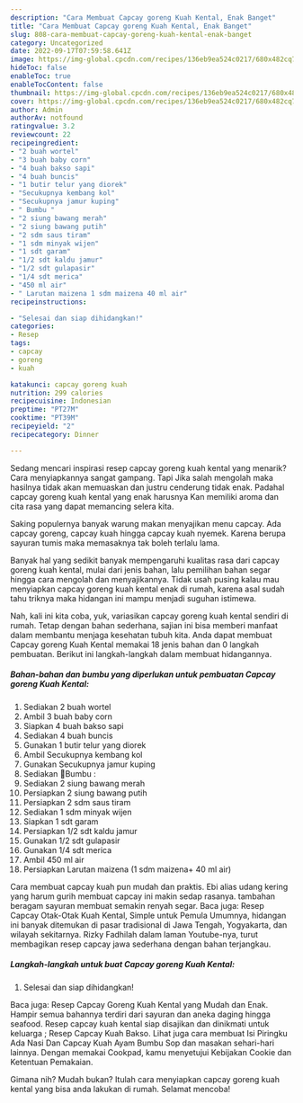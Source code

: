 ```yaml
---
description: "Cara Membuat Capcay goreng Kuah Kental, Enak Banget"
title: "Cara Membuat Capcay goreng Kuah Kental, Enak Banget"
slug: 808-cara-membuat-capcay-goreng-kuah-kental-enak-banget
category: Uncategorized
date: 2022-09-17T07:59:58.641Z
image: https://img-global.cpcdn.com/recipes/136eb9ea524c0217/680x482cq70/capcay-goreng-kuah-kental-foto-resep-utama.jpg
hideToc: false
enableToc: true
enableTocContent: false
thumbnail: https://img-global.cpcdn.com/recipes/136eb9ea524c0217/680x482cq70/capcay-goreng-kuah-kental-foto-resep-utama.jpg
cover: https://img-global.cpcdn.com/recipes/136eb9ea524c0217/680x482cq70/capcay-goreng-kuah-kental-foto-resep-utama.jpg
author: Admin
authorAv: notfound
ratingvalue: 3.2
reviewcount: 22
recipeingredient:
- "2 buah wortel"
- "3 buah baby corn"
- "4 buah bakso sapi"
- "4 buah buncis"
- "1 butir telur yang diorek"
- "Secukupnya kembang kol"
- "Secukupnya jamur kuping"
- " Bumbu "
- "2 siung bawang merah"
- "2 siung bawang putih"
- "2 sdm saus tiram"
- "1 sdm minyak wijen"
- "1 sdt garam"
- "1/2 sdt kaldu jamur"
- "1/2 sdt gulapasir"
- "1/4 sdt merica"
- "450 ml air"
- " Larutan maizena 1 sdm maizena 40 ml air"
recipeinstructions:

- "Selesai dan siap dihidangkan!"
categories:
- Resep
tags:
- capcay
- goreng
- kuah

katakunci: capcay goreng kuah 
nutrition: 299 calories
recipecuisine: Indonesian
preptime: "PT27M"
cooktime: "PT39M"
recipeyield: "2"
recipecategory: Dinner

---
```



Sedang mencari inspirasi resep capcay goreng kuah kental yang menarik? Cara menyiapkannya sangat gampang. Tapi Jika salah mengolah maka hasilnya tidak akan memuaskan dan justru cenderung tidak enak. Padahal capcay goreng kuah kental yang enak harusnya Kan memiliki aroma dan cita rasa yang dapat memancing selera kita.


Saking populernya banyak warung makan menyajikan menu capcay. Ada capcay goreng, capcay kuah hingga capcay kuah nyemek. Karena berupa sayuran tumis maka memasaknya tak boleh terlalu lama.

Banyak hal yang sedikit banyak mempengaruhi kualitas rasa dari capcay goreng kuah kental, mulai dari jenis bahan, lalu pemilihan bahan segar hingga cara mengolah dan menyajikannya. Tidak usah pusing kalau mau menyiapkan capcay goreng kuah kental enak di rumah, karena asal sudah tahu triknya maka hidangan ini mampu menjadi suguhan istimewa.


Nah, kali ini kita coba, yuk, variasikan capcay goreng kuah kental sendiri di rumah. Tetap dengan bahan sederhana, sajian ini bisa memberi manfaat dalam membantu menjaga kesehatan tubuh kita. Anda dapat membuat Capcay goreng Kuah Kental memakai 18 jenis bahan dan 0 langkah pembuatan. Berikut ini langkah-langkah dalam membuat hidangannya.

<!--inarticleads1-->

##### Bahan-bahan dan bumbu yang diperlukan untuk pembuatan Capcay goreng Kuah Kental:

1. Sediakan 2 buah wortel
1. Ambil 3 buah baby corn
1. Siapkan 4 buah bakso sapi
1. Sediakan 4 buah buncis
1. Gunakan 1 butir telur yang diorek
1. Ambil Secukupnya kembang kol
1. Gunakan Secukupnya jamur kuping
1. Sediakan  🍄Bumbu :
1. Sediakan 2 siung bawang merah
1. Persiapkan 2 siung bawang putih
1. Persiapkan 2 sdm saus tiram
1. Sediakan 1 sdm minyak wijen
1. Siapkan 1 sdt garam
1. Persiapkan 1/2 sdt kaldu jamur
1. Gunakan 1/2 sdt gulapasir
1. Gunakan 1/4 sdt merica
1. Ambil 450 ml air
1. Persiapkan  Larutan maizena (1 sdm maizena+ 40 ml air)


Cara membuat capcay kuah pun mudah dan praktis. Ebi alias udang kering yang harum gurih membuat capcay ini makin sedap rasanya. tambahan beragam sayuran membuat semakin renyah segar. Baca juga: Resep Capcay Otak-Otak Kuah Kental, Simple untuk Pemula Umumnya, hidangan ini banyak ditemukan di pasar tradisional di Jawa Tengah, Yogyakarta, dan wilayah sekitarnya. Rizky Fadhilah dalam laman Youtube-nya, turut membagikan resep capcay jawa sederhana dengan bahan terjangkau. 

<!--inarticleads2-->

##### Langkah-langkah untuk buat Capcay goreng Kuah Kental:


1. Selesai dan siap dihidangkan!

Baca juga: Resep Capcay Goreng Kuah Kental yang Mudah dan Enak. Hampir semua bahannya terdiri dari sayuran dan aneka daging hingga seafood. Resep capcay kuah kental siap disajikan dan dinikmati untuk keluarga ; Resep Capcay Kuah Bakso. Lihat juga cara membuat Isi Piringku Ada Nasi Dan Capcay Kuah Ayam Bumbu Sop dan masakan sehari-hari lainnya. Dengan memakai Cookpad, kamu menyetujui Kebijakan Cookie dan Ketentuan Pemakaian. 

Gimana nih? Mudah bukan? Itulah cara menyiapkan capcay goreng kuah kental yang bisa anda lakukan di rumah. Selamat mencoba!
